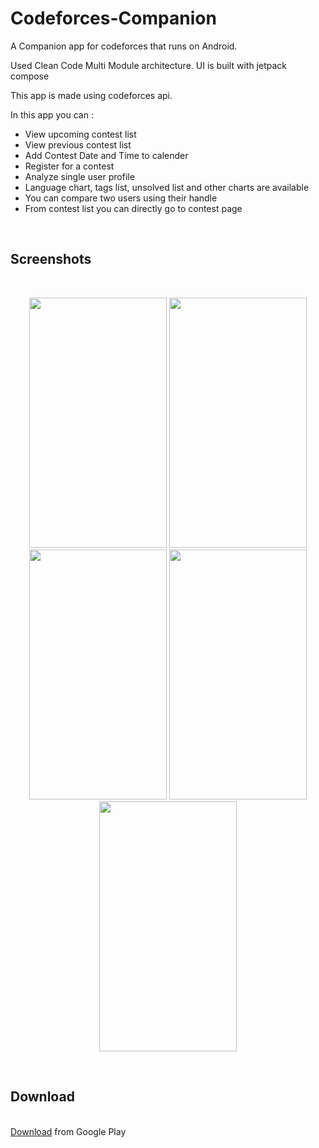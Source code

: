 # Codeforces-Companion
A Companion app for codeforces that runs on Android.


Used Clean Code Multi Module architecture. UI is built with jetpack compose

This app is made using codeforces api.

In this app you can :<br>
 - View upcoming contest list<br>
 - View previous contest list<br>
 - Add Contest Date and Time to calender
 - Register for a contest
 - Analyze single user profile<br>
 - Language chart, tags list, unsolved list and other charts are available<br>
 - You can compare two users using their handle<br>
 - From contest list you can directly go to contest page<br>
 
<br><h2>Screenshots</h2><br>
<p align="center">
  <img src="https://user-images.githubusercontent.com/27812028/162456852-72d8871e-f71f-4ed2-bfa9-d5cca7257aaf.png" width="220" height="400">
  <img src="https://user-images.githubusercontent.com/27812028/162458461-1965b54c-cf98-4a49-940e-b9ff01acdab2.png" width="220" height="400">
  <img src="https://user-images.githubusercontent.com/27812028/162458749-d94fe820-95e4-4382-b584-cf1087d17f4b.png" width="220" height="400">
  <img src="https://user-images.githubusercontent.com/27812028/162458771-deae3350-a413-49b1-bc84-12afce9da048.png" width="220" height="400">
  <img src="https://user-images.githubusercontent.com/27812028/162458778-4644542d-66cd-4804-b84b-c9f52d2649aa.png" width="220" height="400">
</p>

 <br><h2>Download</h2><br>
 <a href="https://play.google.com/store/apps/details?id=com.codeforcesvisualizer">Download</a> from Google Play
